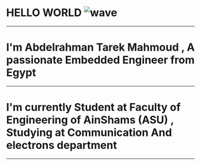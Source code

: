 # HELLO WORLD ![wave](https://user-images.githubusercontent.com/85140058/155940087-a00f607e-c1b1-4edc-84ed-2d2a6c61869d.gif)

------------------------------------------------------------------------------------------------------------------------------

# I'm Abdelrahman Tarek Mahmoud , A passionate Embedded Engineer from Egypt
------------------------------------------------------------------------------------------------------------------------------
# I'm currently Student at Faculty of Engineering of AinShams (ASU) , Studying at Communication And electrons department
------------------------------------------------------------------------------------------------------------------------------


